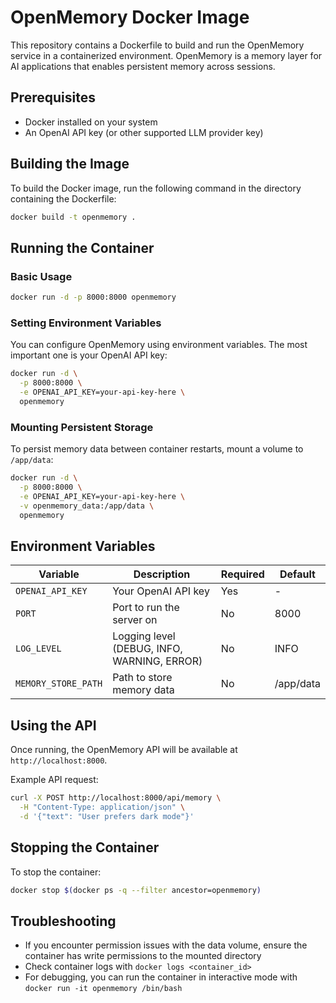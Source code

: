 # OpenMemory Docker Image

This repository contains a Dockerfile to build and run the OpenMemory service in a containerized environment. OpenMemory is a memory layer for AI applications that enables persistent memory across sessions.

## Prerequisites

- Docker installed on your system
- An OpenAI API key (or other supported LLM provider key)

## Building the Image

To build the Docker image, run the following command in the directory containing the Dockerfile:

```bash
docker build -t openmemory .
```

## Running the Container

### Basic Usage

```bash
docker run -d -p 8000:8000 openmemory
```

### Setting Environment Variables

You can configure OpenMemory using environment variables. The most important one is your OpenAI API key:

```bash
docker run -d \
  -p 8000:8000 \
  -e OPENAI_API_KEY=your-api-key-here \
  openmemory
```

### Mounting Persistent Storage

To persist memory data between container restarts, mount a volume to `/app/data`:

```bash
docker run -d \
  -p 8000:8000 \
  -e OPENAI_API_KEY=your-api-key-here \
  -v openmemory_data:/app/data \
  openmemory
```

## Environment Variables

| Variable | Description | Required | Default |
|----------|-------------|----------|---------|
| `OPENAI_API_KEY` | Your OpenAI API key | Yes | - |
| `PORT` | Port to run the server on | No | 8000 |
| `LOG_LEVEL` | Logging level (DEBUG, INFO, WARNING, ERROR) | No | INFO |
| `MEMORY_STORE_PATH` | Path to store memory data | No | /app/data |

## Using the API

Once running, the OpenMemory API will be available at `http://localhost:8000`.

Example API request:

```bash
curl -X POST http://localhost:8000/api/memory \
  -H "Content-Type: application/json" \
  -d '{"text": "User prefers dark mode"}'
```

## Stopping the Container

To stop the container:

```bash
docker stop $(docker ps -q --filter ancestor=openmemory)
```

## Troubleshooting

- If you encounter permission issues with the data volume, ensure the container has write permissions to the mounted directory
- Check container logs with `docker logs <container_id>`
- For debugging, you can run the container in interactive mode with `docker run -it openmemory /bin/bash`
